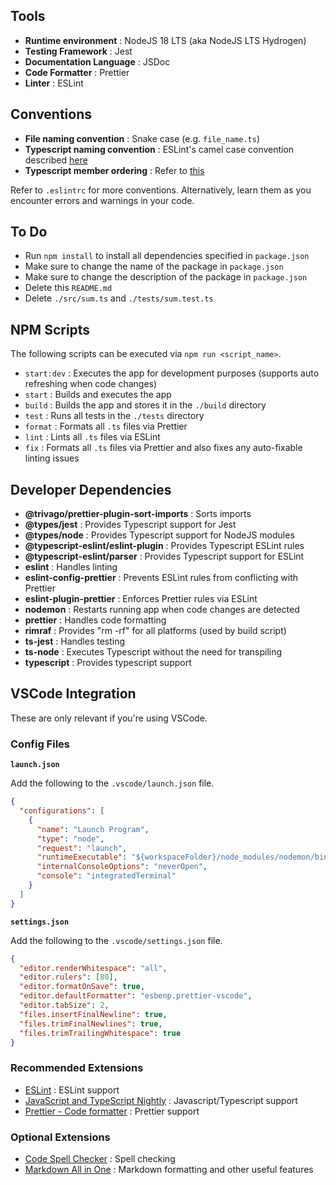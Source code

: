 ## Tools

- **Runtime environment** : NodeJS 18 LTS (aka NodeJS LTS Hydrogen)
- **Testing Framework** : Jest
- **Documentation Language** : JSDoc
- **Code Formatter** : Prettier
- **Linter** : ESLint

## Conventions

- **File naming convention** : Snake case (e.g. `file_name.ts`)
- **Typescript naming convention** : ESLint's camel case convention described [here](https://typescript-eslint.io/rules/naming-convention/#enforce-the-codebase-follows-eslints-camelcase-conventions)
- **Typescript member ordering** : Refer to [this](https://typescript-eslint.io/rules/member-ordering/#default-configuration)

Refer to `.eslintrc` for more conventions. Alternatively, learn them as you encounter errors and warnings in your code.

## To Do

- Run `npm install` to install all dependencies specified in `package.json`
- Make sure to change the name of the package in `package.json`
- Make sure to change the description of the package in `package.json`
- Delete this `README.md`
- Delete `./src/sum.ts` and `./tests/sum.test.ts`

## NPM Scripts

The following scripts can be executed via `npm run <script_name>`.

- `start:dev` : Executes the app for development purposes (supports auto refreshing when code changes)
- `start` : Builds and executes the app
- `build` : Builds the app and stores it in the `./build` directory
- `test` : Runs all tests in the `./tests` directory
- `format` : Formats all `.ts` files via Prettier
- `lint` : Lints all `.ts` files via ESLint
- `fix` : Formats all `.ts` files via Prettier and also fixes any auto-fixable linting issues

## Developer Dependencies

- **@trivago/prettier-plugin-sort-imports** : Sorts imports
- **@types/jest** : Provides Typescript support for Jest
- **@types/node** : Provides Typescript support for NodeJS modules
- **@typescript-eslint/eslint-plugin** : Provides Typescript ESLint rules
- **@typescript-eslint/parser** : Provides Typescript support for ESLint
- **eslint** : Handles linting
- **eslint-config-prettier** : Prevents ESLint rules from conflicting with Prettier
- **eslint-plugin-prettier** : Enforces Prettier rules via ESLint
- **nodemon** : Restarts running app when code changes are detected
- **prettier** : Handles code formatting
- **rimraf** : Provides "rm -rf" for all platforms (used by build script)
- **ts-jest** : Handles testing
- **ts-node** : Executes Typescript without the need for transpiling
- **typescript** : Provides typescript support

## VSCode Integration

These are only relevant if you're using VSCode.

### Config Files

**`launch.json`**

Add the following to the `.vscode/launch.json` file.

```json
{
  "configurations": [
    {
      "name": "Launch Program",
      "type": "node",
      "request": "launch",
      "runtimeExecutable": "${workspaceFolder}/node_modules/nodemon/bin/nodemon.js",
      "internalConsoleOptions": "neverOpen",
      "console": "integratedTerminal"
    }
  ]
}
```

**`settings.json`**

Add the following to the `.vscode/settings.json` file.

```json
{
  "editor.renderWhitespace": "all",
  "editor.rulers": [80],
  "editor.formatOnSave": true,
  "editor.defaultFormatter": "esbenp.prettier-vscode",
  "editor.tabSize": 2,
  "files.insertFinalNewline": true,
  "files.trimFinalNewlines": true,
  "files.trimTrailingWhitespace": true
}
```

### Recommended Extensions

- [ESLint](https://marketplace.visualstudio.com/items?itemName=dbaeumer.vscode-eslint) : ESLint support
- [JavaScript and TypeScript Nightly](https://marketplace.visualstudio.com/items?itemName=ms-vscode.vscode-typescript-next) : Javascript/Typescript support
- [Prettier - Code formatter](https://marketplace.visualstudio.com/items?itemName=esbenp.prettier-vscode) : Prettier support

### Optional Extensions

- [Code Spell Checker](https://marketplace.visualstudio.com/items?itemName=streetsidesoftware.code-spell-checker) : Spell checking
- [Markdown All in One](https://marketplace.visualstudio.com/items?itemName=yzhang.markdown-all-in-one) : Markdown formatting and other useful features

